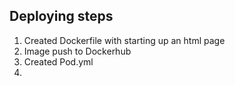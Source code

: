 Deploying steps
-------
1. Created Dockerfile with starting up an html page
2. Image push to Dockerhub
3. Created Pod.yml
4. 
